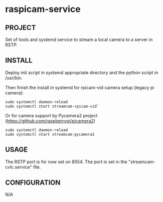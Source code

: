 # raspicam-service

## PROJECT
Set of tools and systemd service to stream a local camera to a server in RSTP.

## INSTALL
Deploy init script in systemd appropriate directory and the python script in /usr/bin.

Then finish the install in systemd for rpicam-vid camera setup (legacy pi camera):
```
sudo systemctl daemon-reload
sudo systemctl start streamcam-rpicam-vid`
```

Or for camera support by Pycamera2 project (https://github.com/raspberrypi/picamera2)
```
sudo systemctl daemon-reload
sudo systemctl start streamcam-pycamera2
```

## USAGE
The RSTP port is for now set on 8554. The port is set in the "streamcam-cvlc.service" file.

## CONFIGURATION
N/A

